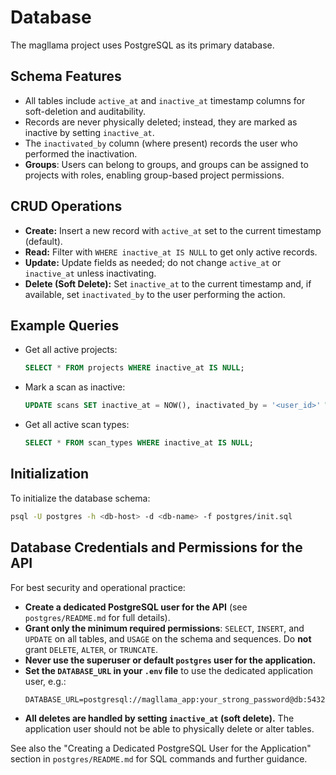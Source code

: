 # Database

The magllama project uses PostgreSQL as its primary database.

## Schema Features

- All tables include `active_at` and `inactive_at` timestamp columns for soft-deletion and auditability.
- Records are never physically deleted; instead, they are marked as inactive by setting `inactive_at`.
- The `inactivated_by` column (where present) records the user who performed the inactivation.
- **Groups**: Users can belong to groups, and groups can be assigned to projects with roles, enabling group-based project permissions.

## CRUD Operations

- **Create:** Insert a new record with `active_at` set to the current timestamp (default).
- **Read:** Filter with `WHERE inactive_at IS NULL` to get only active records.
- **Update:** Update fields as needed; do not change `active_at` or `inactive_at` unless inactivating.
- **Delete (Soft Delete):** Set `inactive_at` to the current timestamp and, if available, set `inactivated_by` to the user performing the action.

## Example Queries

- Get all active projects:
  ```sql
  SELECT * FROM projects WHERE inactive_at IS NULL;
  ```

- Mark a scan as inactive:
  ```sql
  UPDATE scans SET inactive_at = NOW(), inactivated_by = '<user_id>' WHERE id = '<scan_id>';
  ```

- Get all active scan types:
  ```sql
  SELECT * FROM scan_types WHERE inactive_at IS NULL;
  ```

## Initialization

To initialize the database schema:

```bash
psql -U postgres -h <db-host> -d <db-name> -f postgres/init.sql
```

## Database Credentials and Permissions for the API

For best security and operational practice:

- **Create a dedicated PostgreSQL user for the API** (see `postgres/README.md` for full details).
- **Grant only the minimum required permissions**: `SELECT`, `INSERT`, and `UPDATE` on all tables, and `USAGE` on the schema and sequences. Do **not** grant `DELETE`, `ALTER`, or `TRUNCATE`.
- **Never use the superuser or default `postgres` user for the application.**
- **Set the `DATABASE_URL` in your `.env` file** to use the dedicated application user, e.g.:
  ```
  DATABASE_URL=postgresql://magllama_app:your_strong_password@db:5432/postgres
  ```
- **All deletes are handled by setting `inactive_at` (soft delete).** The application user should not be able to physically delete or alter tables.

See also the "Creating a Dedicated PostgreSQL User for the Application" section in `postgres/README.md` for SQL commands and further guidance.
